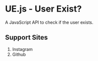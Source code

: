 # UE.js - User Exist?
A JavaScript API to check if the user exists.

## Support Sites
1. Instagram
2. Github
